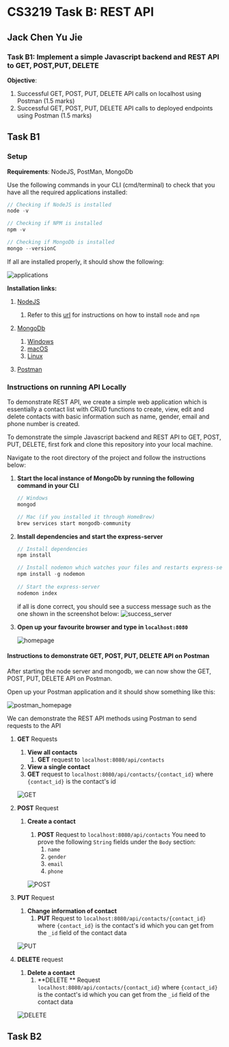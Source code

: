 # CS3219 Task B: REST API

## Jack Chen Yu Jie

### Task B1:  Implement a simple Javascript backend and REST API to GET, POST,PUT, DELETE 

**Objective**: 

1. Successful GET, POST, PUT, DELETE API calls on localhost using Postman (1.5 marks)
2. Successful GET, POST, PUT, DELETE API calls to deployed endpoints using Postman (1.5 marks)
   

## Task B1

### Setup

**Requirements**:  NodeJS, PostMan, MongoDb

Use the following commands in your CLI (cmd/terminal) to check that you have all the required applications installed:

````C
// Checking if NodeJS is installed
node -v

// Checking if NPM is installed
npm -v

// Checking if MongoDb is installed
mongo --versionC
````

If all are installed properly, it should show the following:

![applications](./screenshots/applications.png)

**Installation links:**

1. [NodeJS](https://nodejs.org/en/download/)
   1. Refer to this [url](https://docs.npmjs.com/downloading-and-installing-node-js-and-npm) for instructions on how to install `node` and `npm`
2. [MongoDb](https://www.mongodb.com/try#community)
   1. [Windows](https://docs.npmjs.com/downloading-and-installing-node-js-and-npm)
   2. [macOS](https://docs.mongodb.com/manual/tutorial/install-mongodb-on-os-x/)
   3. [Linux](https://docs.mongodb.com/manual/administration/install-on-linux/)

3. [Postman](https://www.postman.com/downloads/)



### Instructions on running API Locally

To demonstrate REST API, we create a simple web application which is essentially a contact list with CRUD functions to create, view, edit and delete contacts with basic information such as name, gender, email and phone number is created.

To demonstrate the simple Javascript backend and REST API to GET, POST, PUT, DELETE, first fork and clone this repository into your local machine. 

Navigate to the root directory of the project and follow the instructions below:

1. **Start the local instance of MongoDb by running the following command in your CLI**

   ````C
   // Windows
   mongod 
   
   // Mac (if you installed it through HomeBrew)
   brew services start mongodb-community
   ````

   

2. **Install dependencies and start the express-server** 

   ````C
   // Install dependencies
   npm install
   
   // Install nodemon which watches your files and restarts express-server when there are changes
   npm install -g nodemon
       
   // Start the express-server
   nodemon index
   ````

   if all is done correct, you should see a success message such as the one shown in the screenshot below:
   ![success_server](./screenshots/server_started.png)

3. **Open up your favourite browser and type in `localhost:8080`**

   ![homepage](./screenshots/homepage.png)



#### Instructions to demonstrate GET, POST, PUT, DELETE API on Postman

After starting the node server and mongodb, we can now show the GET, POST, PUT, DELETE API on Postman.

Open up your Postman application and it should show something like this:

![postman_homepage](./screenshots/pmhomepage.png)



We can demonstrate the REST API methods using Postman to send requests to the API

1. **GET** Requests

   1. **View all contacts**
      1. **GET** request to `localhost:8080/api/contacts`
   2.  **View a single contact**
      1. **GET** request to `localhost:8080/api/contacts/{contact_id}` where `{contact_id}` is the contact's id 

   ![GET](./screenshots/Successful_GET.png)
   

2. **POST** Request

   1. **Create a contact**

      1. **POST** Request to `localhost:8080/api/contacts`
         You need to prove the following `String` fields under the `Body` section:
         1. `name`
         2. `gender`
         3. `email`
         4. `phone`

      ![POST](./screenshots/Successful_POST.png)

3. **PUT** Request

   1. **Change information of contact**
      1. **PUT** Request to `localhost:8080/api/contacts/{contact_id}` where `{contact_id}` is the contact's id which you can get from the `_id` field of the contact data

   ![PUT](./screenshots/Successful_PUT.png)
   

4. **DELETE** request

   1. **Delete a contact**
      1. **DELETE ** Request `localhost:8080/api/contacts/{contact_id}` where `{contact_id}` is the contact's id which you can get from the `_id` field of the contact data

   ![DELETE](./screenshots/Successful_DELETE.png)



## Task B2



